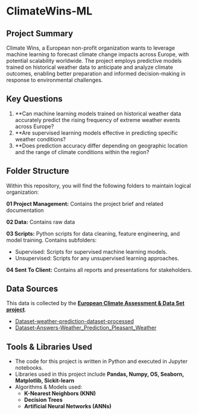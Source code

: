 # ClimateWins-ML

## Project Summary

Climate Wins, a European non-profit organization wants to leverage machine learning to forecast climate change impacts across Europe, with potential scalability worldwide. The project employs predictive models trained on historical weather data to anticipate and analyze climate outcomes, enabling better preparation and informed decision-making in response to environmental challenges.

## Key Questions

1. **Can machine learning models trained on historical weather data accurately predict the rising frequency of extreme weather events across Europe?
2. **Are supervised learning models effective in predicting specific weather conditions?
3. **Does prediction accuracy differ depending on geographic location and the range of climate conditions within the region?

## Folder Structure

Within this repository, you will find the following folders to maintain logical organization:

**01 Project Management:** Contains the project brief and related documentation
   
**02 Data:** Contains raw data
   
**03 Scripts:** Python scripts for data cleaning, feature engineering, and model training. Contains subfolders:
- Supervised: Scripts for supervised machine learning models.
- Unsupervised: Scripts for any unsupervised learning approaches.
   
**04 Sent To Client:** Contains all reports and presentations for stakeholders.

## Data Sources

This data is collected by the [**European Climate Assessment & Data Set project**](https://www.ecad.eu/).

- [Dataset-weather-prediction-dataset-processed](https://s3.amazonaws.com/coach-courses-us/public/courses/da-spec-ml/Scripts/A1/Dataset-weather-prediction-dataset-processed.csv)
- [Dataset-Answers-Weather_Prediction_Pleasant_Weather](https://images.careerfoundry.com/public/courses/da-spec-ml/Scripts/A1/Dataset-Answers-Weather_Prediction_Pleasant_Weather.csv)

## Tools & Libraries Used

- The code for this project is written in Python and executed in Jupyter notebooks.
- Libraries used in this project include **Pandas, Numpy, OS, Seaborn, Matplotlib, Sickit-learn**
- Algorithms & Models used:
  - **K-Nearest Neighbors (KNN)**
  - **Decision Trees**
  - **Artificial Neural Networks (ANNs)**



  



